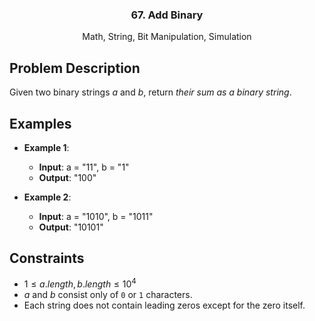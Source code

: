 <p align="center">

  <h3 align="center">67. Add Binary</h3>

  <p align="center">
    Math, String, Bit Manipulation, Simulation
    <br>
  </p>
</p>

## Problem Description

Given two binary strings $a$ and $b$, return _their sum as a binary string_.

## Examples

- **Example 1**:

  - **Input**: a = "11", b = "1"
  - **Output**: "100"

- **Example 2**:
  - **Input**: a = "1010", b = "1011"
  - **Output**: "10101"

## Constraints

- $1 \leq a.length, b.length \leq 10^4$
- $a$ and $b$ consist only of `0` or `1` characters.
- Each string does not contain leading zeros except for the zero itself.
